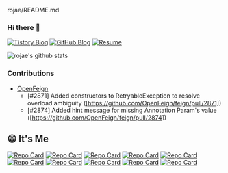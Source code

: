rojae/README.md
### Hi there 👋
[![Tistory Blog](https://img.shields.io/badge/Tistory-Blog-orange?logo=tistory)](https://redcoder.tistory.com)
[![GitHub Blog](https://img.shields.io/badge/GitHub-Blog-black?logo=github)](https://rojae.github.io)
[![Resume](https://img.shields.io/badge/Resume-Page-blue?logo=read-the-docs)](https://www.rallit.com/hub/resumes/781874/%EC%98%A4%EC%9E%AC%EC%84%B1)

![rojae's github stats](https://github-readme-stats.vercel.app/api?username=rojae&show_icons=true&theme=merko)


### Contributions
- [OpenFeign](https://github.com/OpenFeign/feign)
  - [#2871] Added constructors to RetryableException to resolve overload ambiguity ([https://github.com/OpenFeign/feign/pull/2871])
  - [#2874] Added hint message for missing Annotation Param's value ([https://github.com/OpenFeign/feign/pull/2874])

## 😁 It's Me
[![Repo Card](https://github-readme-stats.vercel.app/api/pin/?username=rojae&repo=auth-server-fe)](https://github.com/rojae/auth-server-fe) 
[![Repo Card](https://github-readme-stats.vercel.app/api/pin/?username=rojae&repo=auth-server-be)](https://github.com/rojae/auth-server-be) 
[![Repo Card](https://github-readme-stats.vercel.app/api/pin/?username=rojae&repo=R.LOG)](https://github.com/rojae/R.LOG) 
[![Repo Card](https://github-readme-stats.vercel.app/api/pin/?username=I-m-Codefix&repo=ott-api-service)](https://github.com/I-m-Codefix/ott-api-service)
[![Repo Card](https://github-readme-stats.vercel.app/api/pin/?username=rojae&repo=LectureEvaluation)](https://github.com/rojae/LectureEvaluation) [![Repo Card](https://github-readme-stats.vercel.app/api/pin/?username=rojae&repo=querydsl-demo)](https://github.com/rojae/querydsl-demo) [![Repo Card](https://github-readme-stats.vercel.app/api/pin/?username=rojae&repo=jpashop-demo)](https://github.com/rojae/jpashop-demo)
[![Repo Card](https://github-readme-stats.vercel.app/api/pin/?username=rojae&repo=load-prop)](https://github.com/rojae/load-prop)
[![Repo Card](https://github-readme-stats.vercel.app/api/pin/?username=rojae&repo=Spring-Encrypted-Sample)](https://github.com/rojae/Spring-Encrypted-Sample)
[![Repo Card](https://github-readme-stats.vercel.app/api/pin/?username=rojae&repo=Encrypt-Demo-Java)](https://github.com/rojae/Encrypt-Demo-Java)
